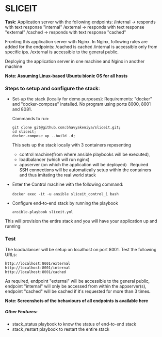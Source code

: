 # SLICEIT
**Task:**
Application server with the following endpoints:
/internal -> responds with text response "internal"
/external -> responds with text response "external"
/cached -> responds with text response "cached"


Fronting this application server with Nginx. In Nginx, following rules are added for the endpoints:
/cached is cached
/internal is accessible only from specific ips.
/external is accessible to the general public.

Deploying the application server in one machine and Nginx in another machine
&nbsp;
&nbsp;

**Note: Assuming Linux-based Ubuntu bionic OS for all hosts**
&nbsp;
&nbsp;

### Steps to setup and configure the stack:

- Set-up the stack (locally for demo purposes):
  Requirements: "docker" and "docker-compose" installed. No program using ports 8000, 8001 and 8081.

	Commands to run:

    ```
    git clone git@github.com:bhavyakeniya/sliceit.git;
    cd sliceit;
    docker-compose up --build -d;
    ```
	This sets up the stack locally with 3 containers repesenting
	- control machine(from where ansible playbooks will be executed),
	- loadbalancer (which will run nginx)
	- appserver (on which the application will be deployed)
	&nbsp;
	Required SSH connections will be automatically setup within the containers and thus imitating the real world stack
	&nbsp;
- Enter the Control machine with the following command:

	`docker exec -it -u ansible sliceit_control_1 bash`
	&nbsp;
- Configure end-to-end stack by running the playbook

	`ansible-playbook sliceit.yml `

This will provision the entire stack and you will have your application up and running
&nbsp;

### Test
The loadbalancer will be setup on localhost on port 8001. Test the following URLs:
```
http://localhost:8001/external
http://localhost:8001/internal
http://localhost:8001/cached
```

As required, endpoint "external" will be accessible to the general public, endpoint "internal" will only be accessed from within the appserver(s), endpoint "cached" will be cached if it's requested for more than 3 times.

**Note: Screenshots of the behaviours of all endpoints is available here**
&nbsp;

##### Other Features:
- stack_status playbook to know the status of end-to-end stack
- stack_restart playbook to restart the entire stack
